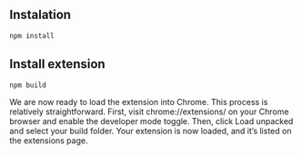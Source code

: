 ## Instalation

```bash
npm install
```
## Install extension


```bash
npm build
```

We are now ready to load the extension into Chrome. This process is relatively straightforward. First, visit chrome://extensions/ on your Chrome browser and enable the developer mode toggle. Then, click Load unpacked and select your build folder. Your extension is now loaded, and it’s listed on the extensions page. 